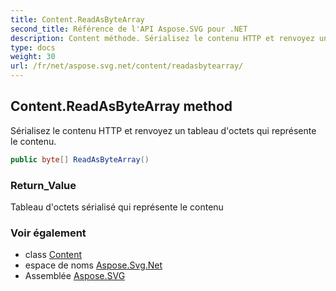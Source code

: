 ```yaml
---
title: Content.ReadAsByteArray
second_title: Référence de l'API Aspose.SVG pour .NET
description: Content méthode. Sérialisez le contenu HTTP et renvoyez un tableau doctets qui représente le contenu.
type: docs
weight: 30
url: /fr/net/aspose.svg.net/content/readasbytearray/
---
```

## Content.ReadAsByteArray method

Sérialisez le contenu HTTP et renvoyez un tableau d'octets qui représente le contenu.

```csharp
public byte[] ReadAsByteArray()
```

### Return_Value

Tableau d'octets sérialisé qui représente le contenu

### Voir également

* class [Content](../)
* espace de noms [Aspose.Svg.Net](../../content/)
* Assemblée [Aspose.SVG](../../../)


